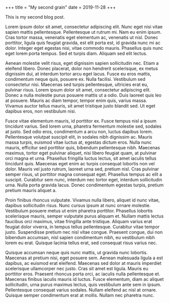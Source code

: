 +++
title = "My second grain"
date = 2019-11-28
+++

This is my second blog post.

Lorem ipsum dolor sit amet, consectetur adipiscing elit. Nunc eget nisi vitae sapien mattis pellentesque. Pellentesque ut rutrum mi. Nam eu enim ipsum. Cras tortor massa, venenatis eget elementum ac, venenatis ut nisl. Donec porttitor, ligula quis feugiat gravida, est elit porta est, id gravida nunc mi ac dolor. Integer eget egestas nisi, vitae commodo mauris. Phasellus quis nunc eget lorem porta tempus. Sed et turpis diam. Aliquam sed elit lectus.

Aenean molestie velit risus, eget dignissim sapien sollicitudin nec. Etiam a eleifend libero. Donec placerat, dolor non hendrerit scelerisque, ex metus dignissim dui, at interdum tortor arcu eget lacus. Fusce eu eros mattis, condimentum neque quis, posuere ex. Nulla facilisi. Vestibulum sed consectetur nisi. Maecenas sed turpis pellentesque, ultricies erat eu, pulvinar risus. Lorem ipsum dolor sit amet, consectetur adipiscing elit. Donec a nulla molestie purus posuere mattis ut a odio. Duis laoreet quis leo at posuere. Mauris ac diam tempor, tempor enim quis, varius massa. Vivamus auctor tellus mauris, sit amet tristique justo blandit sed. Ut eget dapibus eros, non vestibulum nisi.

Fusce vitae elementum mauris, id porttitor ex. Fusce tempus nisl a ipsum tincidunt varius. Sed lorem urna, pharetra fermentum molestie sed, sodales at justo. Sed odio eros, condimentum a arcu non, luctus dapibus lorem. Pellentesque volutpat suscipit elit, in sodales nibh dignissim ac. Mauris massa turpis, euismod vitae luctus at, egestas dictum eros. Nulla nunc mauris, efficitur sed porttitor quis, bibendum pellentesque nibh. Maecenas maximus, tortor eget pulvinar aliquet, nisi libero feugiat quam, at pulvinar orci magna et urna. Phasellus fringilla luctus lectus, sit amet iaculis tellus tincidunt quis. Maecenas eget enim ac turpis consequat lobortis non vel dolor. Mauris vel justo rutrum, laoreet urna sed, pretium nisl. Cras pulvinar semper risus, ut porttitor magna consequat eget. Phasellus tempus ac elit a suscipit. Curabitur sem nunc, interdum nec tortor eget, interdum sollicitudin urna. Nulla porta gravida lacus. Donec condimentum egestas turpis, pretium pretium mauris aliquet a.

Proin finibus rhoncus vulputate. Vivamus nulla libero, aliquet id nunc vitae, dapibus sollicitudin risus. Nunc cursus ipsum at nunc ornare molestie. Vestibulum posuere metus ut enim pharetra porttitor. Phasellus lobortis scelerisque mauris, semper vulputate purus aliquam et. Nullam mattis lectus faucibus orci maximus, vitae fringilla ante tristique. Aliquam varius erat feugiat dolor viverra, in tempus tellus pellentesque. Curabitur vitae tempor justo. Suspendisse pretium nec nisl vitae congue. Praesent congue, dui non bibendum accumsan, nisl sapien condimentum nibh, eu vestibulum nibh lorem eu erat. Quisque lacinia tellus erat, sed consequat risus varius nec.

Quisque accumsan neque quis nunc mattis, ut gravida nunc lobortis. Maecenas at pretium nisi, eget posuere sem. Aenean malesuada ligula a est dapibus, ac euismod erat eleifend. Maecenas sed dolor at mauris imperdiet scelerisque ullamcorper nec justo. Cras sit amet est ligula. Mauris eu porttitor eros. Praesent rhoncus porta orci, ac iaculis nulla pellentesque et. Maecenas finibus iaculis mauris id luctus. Fusce elementum, diam ac aliquet sollicitudin, urna purus maximus lectus, quis vestibulum ante sem in ipsum. Pellentesque consequat varius sodales. Nullam eleifend ac nisl at ornare. Quisque semper condimentum erat at mollis. Nullam nec pharetra nunc.